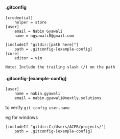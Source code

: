 #### .gitconfig

```
[credential]
    helper = store
[user]
    email = Nabin Gyawali
    name = ngyawali8@gmail.com

[includeIf "gitdir:[path here]"]
    path = .gitconfig-[example-config]
[core]
    editor = vim
```

`Note: Include the trailing slash (/) on the path`

#### .gitconfig-[example-config]
```
[user]
    name = nabin.gyawali
    email = nabin.gyawali@nextly.solutions
```

to verify
`git config user.name`

eg for windows

```
[includeIf "gitdir:C:/Users/ACER/projects/"]
    path = .gitconfig-[example-config]
```
